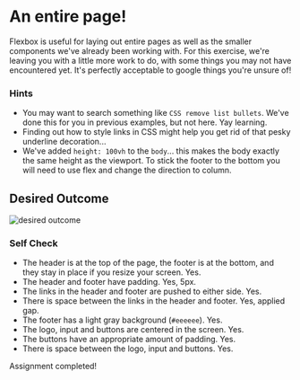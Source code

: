 # An entire page!

Flexbox is useful for laying out entire pages as well as the smaller components we've already been working with. For this exercise, we're leaving you with a little more work to do, with some things you may not have encountered yet. It's perfectly acceptable to google things you're unsure of!

### Hints
- You may want to search something like `CSS remove list bullets`.  We've done this for you in previous examples, but not here. Yay learning.
- Finding out how to style links in CSS might help you get rid of that pesky underline decoration...
- We've added `height: 100vh` to the `body`... this makes the body exactly the same height as the viewport. To stick the footer to the bottom you will need to use flex and change the direction to column.

## Desired Outcome
![desired outcome](./desired-outcome.png)

### Self Check

- The header is at the top of the page, the footer is at the bottom, and they stay in place if you resize your screen. Yes. 
- The header and footer have padding. Yes, 5px. 
- The links in the header and footer are pushed to either side. Yes. 
- There is space between the links in the header and footer. Yes, applied gap. 
- The footer has a light gray background (`#eeeeee`). Yes. 
- The logo, input and buttons are centered in the screen. Yes. 
- The buttons have an appropriate amount of padding. Yes. 
- There is space between the logo, input and buttons. Yes. 

Assignment completed!
